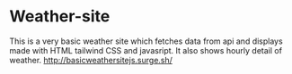 # Weather-site
This is a very basic weather site which fetches data from api and displays made with HTML tailwind CSS and javasript. It also shows hourly detail of weather. 
http://basicweathersitejs.surge.sh/
